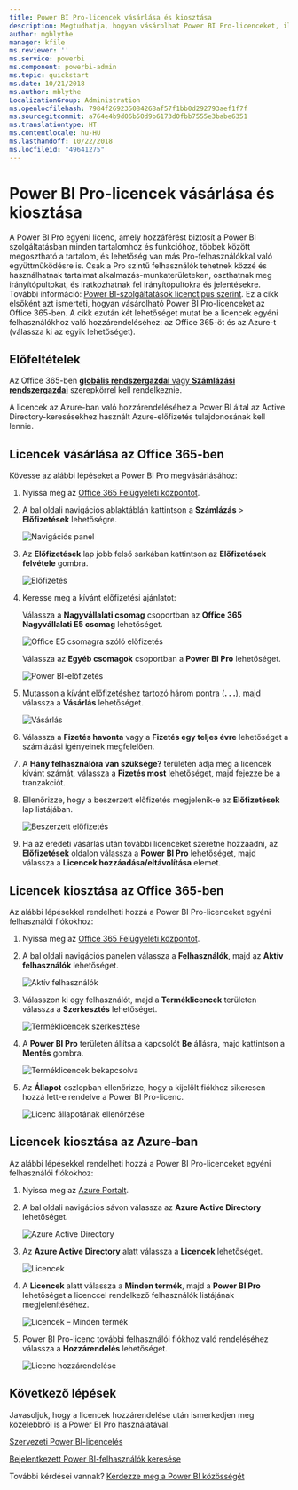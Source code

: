 ```yaml
---
title: Power BI Pro-licencek vásárlása és kiosztása
description: Megtudhatja, hogyan vásárolhat Power BI Pro-licenceket, illetve hogyan oszthatja ki azokat, hogy felhasználói a Power BI szolgáltatás minden tartalmához és funkciójához hozzáférhessenek.
author: mgblythe
manager: kfile
ms.reviewer: ''
ms.service: powerbi
ms.component: powerbi-admin
ms.topic: quickstart
ms.date: 10/21/2018
ms.author: mblythe
LocalizationGroup: Administration
ms.openlocfilehash: 7984f269235084268af57f1bb0d292793aef1f7f
ms.sourcegitcommit: a764e4b9d06b50d9b6173d0fbb7555e3babe6351
ms.translationtype: HT
ms.contentlocale: hu-HU
ms.lasthandoff: 10/22/2018
ms.locfileid: "49641275"
---
```

# <a name="purchase-and-assign-power-bi-pro-licenses"></a>Power BI Pro-licencek vásárlása és kiosztása

A Power BI Pro egyéni licenc, amely hozzáférést biztosít a Power BI szolgáltatásban minden tartalomhoz és funkcióhoz, többek között megosztható a tartalom, és lehetőség van más Pro-felhasználókkal való együttműködésre is. Csak a Pro szintű felhasználók tehetnek közzé és használhatnak tartalmat alkalmazás-munkaterületeken, oszthatnak meg irányítópultokat, és iratkozhatnak fel irányítópultokra és jelentésekre. További információ: [Power BI-szolgáltatások licenctípus szerint](service-features-license-type.md).
Ez a cikk elsőként azt ismerteti, hogyan vásárolható Power BI Pro-licenceket az Office 365-ben. A cikk ezután két lehetőséget mutat be a licencek egyéni felhasználókhoz való hozzárendeléséhez: az Office 365-öt és az Azure-t (válassza ki az egyik lehetőséget).

## <a name="prerequisites"></a>Előfeltételek

Az Office 365-ben [**globális rendszergazdai** vagy **Számlázási rendszergazdai**](https://support.office.com/article/about-office-365-admin-roles-da585eea-f576-4f55-a1e0-87090b6aaa9d?ui=en-US&rs=en-US&ad=US) szerepkörrel kell rendelkeznie.

A licencek az Azure-ban való hozzárendeléséhez a Power BI által az Active Directory-keresésekhez használt Azure-előfizetés tulajdonosának kell lennie.

## <a name="purchase-licenses-in-office-365"></a>Licencek vásárlása az Office 365-ben

Kövesse az alábbi lépéseket a Power BI Pro megvásárlásához:

1. Nyissa meg az [Office 365 Felügyeleti központot](https://portal.office.com/adminportal/home#/homepage).

2. A bal oldali navigációs ablaktáblán kattintson a **Számlázás** > **Előfizetések** lehetőségre.

    ![Navigációs panel](media/service-admin-purchasing-power-bi-pro/service-purchasing-power-bi-pro-01.png)

3. Az **Előfizetések** lap jobb felső sarkában kattintson az **Előfizetések felvétele** gombra.

    ![Előfizetés](media/service-admin-purchasing-power-bi-pro/service-purchasing-power-bi-pro-02.png)

4. Keresse meg a kívánt előfizetési ajánlatot:

    Válassza a **Nagyvállalati csomag** csoportban az **Office 365 Nagyvállalati E5 csomag** lehetőséget.

    ![Office E5 csomagra szóló előfizetés](media/service-admin-purchasing-power-bi-pro/service-purchasing-power-bi-pro-03.png)

    Válassza az **Egyéb csomagok** csoportban a **Power BI Pro** lehetőséget.

    ![Power BI-előfizetés](media/service-admin-purchasing-power-bi-pro/service-purchasing-power-bi-pro-04.png)

5. Mutasson a kívánt előfizetéshez tartozó három pontra (**. . .**), majd válassza a **Vásárlás** lehetőséget.

    ![Vásárlás](media/service-admin-purchasing-power-bi-pro/service-purchasing-power-bi-pro-05.png)

6. Válassza a **Fizetés havonta** vagy a **Fizetés egy teljes évre** lehetőséget a számlázási igényeinek megfelelően.

7. A **Hány felhasználóra van szüksége?** területen adja meg a licencek kívánt számát, válassza a **Fizetés most** lehetőséget, majd fejezze be a tranzakciót.

8. Ellenőrizze, hogy a beszerzett előfizetés megjelenik-e az **Előfizetések** lap listájában.

   ![Beszerzett előfizetés](media/service-admin-purchasing-power-bi-pro/service-purchasing-power-bi-pro-06.png)

9. Ha az eredeti vásárlás után további licenceket szeretne hozzáadni, az **Előfizetések** oldalon válassza a **Power BI Pro** lehetőséget, majd válassza a **Licencek hozzáadása/eltávolítása** elemet.

## <a name="assign-licenses-in-office-365"></a>Licencek kiosztása az Office 365-ben

Az alábbi lépésekkel rendelheti hozzá a Power BI Pro-licenceket egyéni felhasználói fiókokhoz:

1. Nyissa meg az [Office 365 Felügyeleti központot](https://portal.office.com/adminportal/home#/homepage).

2. A bal oldali navigációs panelen válassza a **Felhasználók**, majd az **Aktív felhasználók** lehetőséget.

    ![Aktív felhasználók](media/service-admin-purchasing-power-bi-pro/service-assigning-power-bi-pro-licenses-05.png)

3. Válasszon ki egy felhasználót, majd a **Terméklicencek** területen válassza a **Szerkesztés** lehetőséget.

    ![Terméklicencek szerkesztése](media/service-admin-purchasing-power-bi-pro/service-assigning-power-bi-pro-licenses-06.png)

4. A **Power BI Pro** területen állítsa a kapcsolót **Be** állásra, majd kattintson a **Mentés** gombra.

    ![Terméklicencek bekapcsolva](media/service-admin-purchasing-power-bi-pro/service-assigning-power-bi-pro-licenses-07.png)

5. Az **Állapot** oszlopban ellenőrizze, hogy a kijelölt fiókhoz sikeresen hozzá lett-e rendelve a Power BI Pro-licenc.

    ![Licenc állapotának ellenőrzése](media/service-admin-purchasing-power-bi-pro/service-assigning-power-bi-pro-licenses-08.png)

## <a name="assign-licenses-in-azure"></a>Licencek kiosztása az Azure-ban

Az alábbi lépésekkel rendelheti hozzá a Power BI Pro-licenceket egyéni felhasználói fiókokhoz:

1. Nyissa meg az [Azure Portalt](https://ms.portal.azure.com/#@microsoft.onmicrosoft.com/dashboard/private/39bc3cf7-31a4-43f6-954c-f2d69ca2f0).

2. A bal oldali navigációs sávon válassza az **Azure Active Directory** lehetőséget.

    ![Azure Active Directory](media/service-admin-purchasing-power-bi-pro/service-assigning-power-bi-pro-licenses-01.png)

3. Az **Azure Active Directory** alatt válassza a **Licencek** lehetőséget.

    ![Licencek](media/service-admin-purchasing-power-bi-pro/service-assigning-power-bi-pro-licenses-02.png)

4. A **Licencek** alatt válassza a **Minden termék**, majd a **Power BI Pro** lehetőséget a licenccel rendelkező felhasználók listájának megjelenítéséhez.

    ![Licencek – Minden termék](media/service-admin-purchasing-power-bi-pro/service-assigning-power-bi-pro-licenses-03.png)

5. Power BI Pro-licenc további felhasználói fiókhoz való rendeléséhez válassza a **Hozzárendelés** lehetőséget.

    ![Licenc hozzárendelése](media/service-admin-purchasing-power-bi-pro/service-assigning-power-bi-pro-licenses-04.png)

## <a name="next-steps"></a>Következő lépések

Javasoljuk, hogy a licencek hozzárendelése után ismerkedjen meg közelebbről is a Power BI Pro használatával.

[Szervezeti Power BI-licencelés](service-admin-licensing-organization.md)

[Bejelentkezett Power BI-felhasználók keresése](service-admin-access-usage.md)

További kérdései vannak? [Kérdezze meg a Power BI közösségét](https://community.powerbi.com/)

